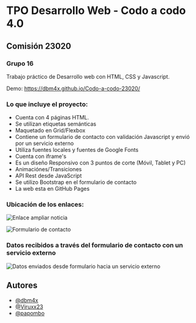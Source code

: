 
# TPO Desarrollo Web - Codo a codo 4.0

## Comisión 23020

### Grupo 16

Trabajo práctico de Desarrollo web con HTML, CSS y Javascript.

Demo: https://dbm4x.github.io/Codo-a-codo-23020/






### Lo que incluye el proyecto:

* Cuenta con 4 páginas HTML.
* Se utilizan etiquetas semánticas
* Maquetado en Grid/Flexbox
* Contiene un formulario de contacto con validación Javascript y envió por un servicio externo
* Utiliza fuentes locales y fuentes de Google Fonts
* Cuenta con iframe's
* Es un diseño Responsivo con 3 puntos de corte (Móvil, Tablet y PC)
* Animaciónes/Transiciones
* API Rest desde JavaScript
* Se utilizo Bootstrap en el formulario de contacto
* La web esta en GitHub Pages

### Ubicación de los enlaces:

![Enlace ampliar noticia](https://i.ibb.co/4T1bZXr/Captura-de-pantalla-2023-05-08-070058.png)

![Formulario de contacto](https://i.ibb.co/j9C6Lh0/anunciar.png)

### Datos recibidos a través del formulario de contacto con un servicio externo

![Datos enviados desde formulario hacia un servicio externo](https://i.ibb.co/Vp3vjs8/envio-de-form.png)


## Autores

- [@dbm4x](https://www.github.com/dbm4x)
- [@Viruxx23](https://github.com/Viruxx23)
- [@papombo](https://github.com/papombo)






